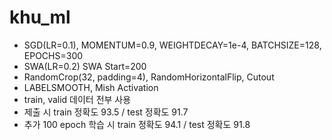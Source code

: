 # khu_ml
- SGD(LR=0.1), MOMENTUM=0.9, WEIGHTDECAY=1e-4, BATCHSIZE=128, EPOCHS=300
- SWA(LR=0.2) SWA Start=200
- RandomCrop(32, padding=4), RandomHorizontalFlip, Cutout
- LABELSMOOTH, Mish Activation
- train, valid 데이터 전부 사용
- 제출 시 train 정확도 93.5 / test 정확도 91.7
- 추가 100 epoch 학습 시 train 정확도 94.1 / test 정확도 91.8
